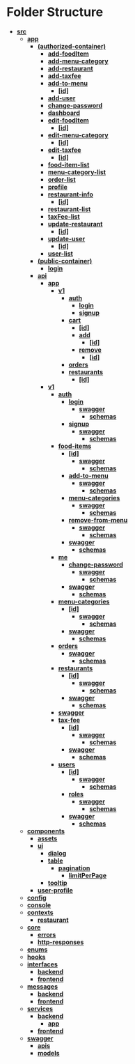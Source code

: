 # Folder Structure

- [**src**](src)
  - [**app**](app)
    - [**(authorized-container)**](<app/(authorized-container)>)
      - [**add-foodItem**](<app/(authorized-container)/add-foodItem>)
      - [**add-menu-category**](<app/(authorized-container)/add-menu-category>)
      - [**add-restaurant**](<app/(authorized-container)/add-restaurant>)
      - [**add-taxfee**](<app/(authorized-container)/add-taxfee>)
      - [**add-to-menu**](<app/(authorized-container)/add-to-menu>)
        - [**\[id\]**](<app/(authorized-container)/add-to-menu/[id]>)
      - [**add-user**](<app/(authorized-container)/add-user>)
      - [**change-password**](<app/(authorized-container)/change-password>)
      - [**dashboard**](<app/(authorized-container)/dashboard>)
      - [**edit-foodItem**](<app/(authorized-container)/edit-foodItem>)
        - [**\[id\]**](<app/(authorized-container)/edit-foodItem/[id]>)
      - [**edit-menu-category**](<app/(authorized-container)/edit-menu-category>)
        - [**\[id\]**](<app/(authorized-container)/edit-menu-category/[id]>)
      - [**edit-taxfee**](<app/(authorized-container)/edit-taxfee>)
        - [**\[id\]**](<app/(authorized-container)/edit-taxfee/[id]>)
      - [**food-item-list**](<app/(authorized-container)/food-item-list>)
      - [**menu-category-list**](<app/(authorized-container)/menu-category-list>)
      - [**order-list**](<app/(authorized-container)/order-list>)
      - [**profile**](<app/(authorized-container)/profile>)
      - [**restaurant-info**](<app/(authorized-container)/restaurant-info>)
        - [**\[id\]**](<app/(authorized-container)/restaurant-info/[id]>)
      - [**restaurant-list**](<app/(authorized-container)/restaurant-list>)
      - [**taxFee-list**](<app/(authorized-container)/taxFee-list>)
      - [**update-restaurant**](<app/(authorized-container)/update-restaurant>)
        - [**\[id\]**](<app/(authorized-container)/update-restaurant/[id]>)
      - [**update-user**](<app/(authorized-container)/update-user>)
        - [**\[id\]**](<app/(authorized-container)/update-user/[id]>)
      - [**user-list**](<app/(authorized-container)/user-list>)
    - [**(public-container)**](<app/(public-container)>)
      - [**login**](<app/(public-container)/login>)
    - [**api**](app/api)
      - [**app**](app/api/app)
        - [**v1**](app/api/app/v1)
          - [**auth**](app/api/app/v1/auth)
            - [**login**](app/api/app/v1/auth/login)
            - [**signup**](app/api/app/v1/auth/signup)
          - [**cart**](app/api/app/v1/cart)
            - [**\[id\]**](app/api/app/v1/cart/[id])
            - [**add**](app/api/app/v1/cart/add)
              - [**\[id\]**](app/api/app/v1/cart/add/[id])
            - [**remove**](app/api/app/v1/cart/remove)
              - [**\[id\]**](app/api/app/v1/cart/remove/[id])
          - [**orders**](app/api/app/v1/orders)
          - [**restaurants**](app/api/app/v1/restaurants)
            - [**\[id\]**](app/api/app/v1/restaurants/[id])
      - [**v1**](app/api/v1)
        - [**auth**](app/api/v1/auth)
          - [**login**](app/api/v1/auth/login)
            - [**swagger**](app/api/v1/auth/login/swagger)
              - [**schemas**](app/api/v1/auth/login/swagger/schemas)
          - [**signup**](app/api/v1/auth/signup)
            - [**swagger**](app/api/v1/auth/signup/swagger)
              - [**schemas**](app/api/v1/auth/signup/swagger/schemas)
        - [**food-items**](app/api/v1/food-items)
          - [**\[id\]**](app/api/v1/food-items/[id])
            - [**swagger**](app/api/v1/food-items/[id]/swagger)
              - [**schemas**](app/api/v1/food-items/[id]/swagger/schemas)
          - [**add-to-menu**](app/api/v1/food-items/add-to-menu)
            - [**swagger**](app/api/v1/food-items/add-to-menu/swagger)
              - [**schemas**](app/api/v1/food-items/add-to-menu/swagger/schemas)
          - [**menu-categories**](app/api/v1/food-items/menu-categories)
            - [**swagger**](app/api/v1/food-items/menu-categories/swagger)
              - [**schemas**](app/api/v1/food-items/menu-categories/swagger/schemas)
          - [**remove-from-menu**](app/api/v1/food-items/remove-from-menu)
            - [**swagger**](app/api/v1/food-items/remove-from-menu/swagger)
              - [**schemas**](app/api/v1/food-items/remove-from-menu/swagger/schemas)
          - [**swagger**](app/api/v1/food-items/swagger)
            - [**schemas**](app/api/v1/food-items/swagger/schemas)
        - [**me**](app/api/v1/me)
          - [**change-password**](app/api/v1/me/change-password)
            - [**swagger**](app/api/v1/me/change-password/swagger)
              - [**schemas**](app/api/v1/me/change-password/swagger/schemas)
          - [**swagger**](app/api/v1/me/swagger)
            - [**schemas**](app/api/v1/me/swagger/schemas)
        - [**menu-categories**](app/api/v1/menu-categories)
          - [**\[id\]**](app/api/v1/menu-categories/[id])
            - [**swagger**](app/api/v1/menu-categories/[id]/swagger)
              - [**schemas**](app/api/v1/menu-categories/[id]/swagger/schemas)
          - [**swagger**](app/api/v1/menu-categories/swagger)
            - [**schemas**](app/api/v1/menu-categories/swagger/schemas)
        - [**orders**](app/api/v1/orders)
          - [**swagger**](app/api/v1/orders/swagger)
            - [**schemas**](app/api/v1/orders/swagger/schemas)
        - [**restaurants**](app/api/v1/restaurants)
          - [**\[id\]**](app/api/v1/restaurants/[id])
            - [**swagger**](app/api/v1/restaurants/[id]/swagger)
              - [**schemas**](app/api/v1/restaurants/[id]/swagger/schemas)
          - [**swagger**](app/api/v1/restaurants/swagger)
            - [**schemas**](app/api/v1/restaurants/swagger/schemas)
        - [**swagger**](app/api/v1/swagger)
        - [**tax-fee**](app/api/v1/tax-fee)
          - [**\[id\]**](app/api/v1/tax-fee/[id])
            - [**swagger**](app/api/v1/tax-fee/[id]/swagger)
              - [**schemas**](app/api/v1/tax-fee/[id]/swagger/schemas)
          - [**swagger**](app/api/v1/tax-fee/swagger)
            - [**schemas**](app/api/v1/tax-fee/swagger/schemas)
        - [**users**](app/api/v1/users)
          - [**\[id\]**](app/api/v1/users/[id])
            - [**swagger**](app/api/v1/users/[id]/swagger)
              - [**schemas**](app/api/v1/users/[id]/swagger/schemas)
          - [**roles**](app/api/v1/users/roles)
            - [**swagger**](app/api/v1/users/roles/swagger)
              - [**schemas**](app/api/v1/users/roles/swagger/schemas)
          - [**swagger**](app/api/v1/users/swagger)
            - [**schemas**](app/api/v1/users/swagger/schemas)
  - [**components**](components)
    - [**assets**](components/assets)
    - [**ui**](components/ui)
      - [**dialog**](components/ui/dialog)
      - [**table**](components/ui/table)
        - [**pagination**](components/ui/table/pagination)
          - [**limitPerPage**](components/ui/table/pagination/limitPerPage)
      - [**tooltip**](components/ui/tooltip)
    - [**user-profile**](components/user-profile)
  - [**config**](config)
  - [**console**](console)
  - [**contexts**](contexts)
    - [**restaurant**](contexts/restaurant)
  - [**core**](core)
    - [**errors**](core/errors)
    - [**http-responses**](core/http-responses)
  - [**enums**](enums)
  - [**hooks**](hooks)
  - [**interfaces**](interfaces)
    - [**backend**](interfaces/backend)
    - [**frontend**](interfaces/frontend)
  - [**messages**](messages)
    - [**backend**](messages/backend)
    - [**frontend**](messages/frontend)
  - [**services**](services)
    - [**backend**](services/backend)
      - [**app**](services/backend/app)
    - [**frontend**](services/frontend)
  - [**swagger**](swagger)
    - [**apis**](swagger/apis)
    - [**models**](swagger/models)
